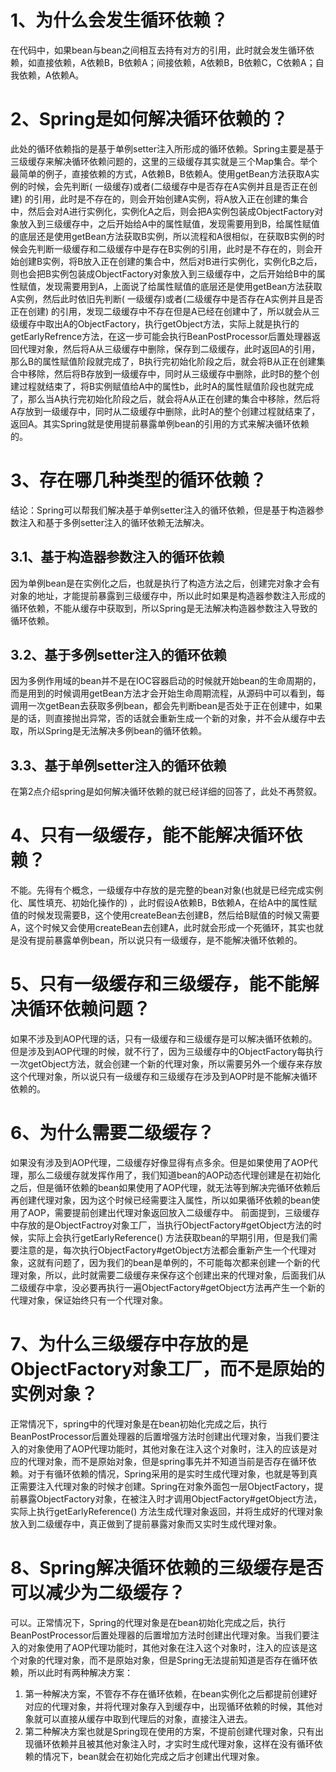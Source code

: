 # 1、为什么会发生循环依赖？

在代码中，如果bean与bean之间相互去持有对方的引用，此时就会发生循环依赖，如直接依赖，A依赖B，B依赖A；间接依赖，A依赖B，B依赖C，C依赖A；自我依赖，A依赖A。

# 2、Spring是如何解决循环依赖的？

此处的循环依赖指的是基于单例setter注入所形成的循环依赖。Spring主要是基于三级缓存来解决循环依赖问题的，这里的三级缓存其实就是三个Map集合。举个最简单的例子，直接依赖的方式，A依赖B，B依赖A。使用getBean方法获取A实例的时候，会先判断(
一级缓存)或者(二级缓存中是否存在A实例并且是否正在创建)
的引用，此时是不存在的，则会开始创建A实例，将A放入正在创建的集合中，然后会对A进行实例化，实例化A之后，则会把A实例包装成ObjectFactory对象放入到三级缓存中，之后开始给A中的属性赋值，发现需要用到B，给属性赋值的底层还是使用getBean方法获取B实例，所以流程和A很相似，在获取B实例的时候会先判断一级缓存和二级缓存中是存在B实例的引用，此时是不存在的，则会开始创建B实例，将B放入正在创建的集合中，然后对B进行实例化，实例化B之后，则也会把B实例包装成ObjectFactory对象放入到三级缓存中，之后开始给B中的属性赋值，发现需要用到A，上面说了给属性赋值的底层还是使用getBean方法获取A实例，然后此时依旧先判断(
一级缓存)或者(二级缓存中是否存在A实例并且是否正在创建)
的引用，发现二级缓存中不存在但是A已经在创建中了，所以就会从三级缓存中取出A的ObjectFactory，执行getObject方法，实际上就是执行的getEarlyRefrence方法，在这一步可能会执行BeanPostProcessor后置处理器返回代理对象，然后将A从三级缓存中删除，保存到二级缓存，此时返回A的引用，那么B的属性赋值阶段就完成了，B执行完初始化阶段之后，就会将B从正在创建集合中移除，然后将B存放到一级缓存中，同时从三级缓存中删除，此时B的整个创建过程就结束了，将B实例赋值给A中的属性b，此时A的属性赋值阶段也就完成了，那么当A执行完初始化阶段之后，就会将A从正在创建的集合中移除，然后将A存放到一级缓存中，同时从二级缓存中删除，此时A的整个创建过程就结束了，返回A。其实Spring就是使用提前暴露单例bean的引用的方式来解决循环依赖的。

# 3、存在哪几种类型的循环依赖？

结论：Spring可以帮我们解决基于单例setter注入的循环依赖，但是基于构造器参数注入和基于多例setter注入的循环依赖无法解决。

## 3.1、基于构造器参数注入的循环依赖

因为单例bean是在实例化之后，也就是执行了构造方法之后，创建完对象才会有对象的地址，才能提前暴露到三级缓存中，所以此时如果是构造器参数注入形成的循环依赖，不能从缓存中获取到，所以Spring是无法解决构造器参数注入导致的循环依赖。

## 3.2、基于多例setter注入的循环依赖

因为多例作用域的bean并不是在IOC容器启动的时候就开始bean的生命周期的，而是用到的时候调用getBean方法才会开始生命周期流程，从源码中可以看到，每调用一次getBean去获取多例bean，都会先判断bean是否处于正在创建中，如果是的话，则直接抛出异常，否的话就会重新生成一个新的对象，并不会从缓存中去取，所以Spring是无法解决多例bean的循环依赖。

## 3.3、基于单例setter注入的循环依赖

在第2点介绍spring是如何解决循环依赖的就已经详细的回答了，此处不再赘叙。

# 4、只有一级缓存，能不能解决循环依赖？

不能。先得有个概念，一级缓存中存放的是完整的bean对象(也就是已经完成实例化、属性填充、初始化操作的)
，此时假设A依赖B，B依赖A，在给A中的属性赋值的时候发现需要B，这个使用createBean去创建B，然后给B赋值的时候又需要A，这个时候又会使用createBean去创建A，此时就会形成一个死循环，其实也就是没有提前暴露单例bean，所以说只有一级缓存，是不能解决循环依赖的。

# 5、只有一级缓存和三级缓存，能不能解决循环依赖问题？

如果不涉及到AOP代理的话，只有一级缓存和三级缓存是可以解决循环依赖的。但是涉及到AOP代理的时候，就不行了，因为三级缓存中的ObjectFactory每执行一次getObject方法，就会创建一个新的代理对象，所以需要另外一个缓存来存放这个代理对象，所以说只有一级缓存和三级缓存在涉及到AOP时是不能解决循环依赖的。

# 6、为什么需要二级缓存？

如果没有涉及到AOP代理，二级缓存好像显得有点多余。但是如果使用了AOP代理，那么二级缓存就发挥作用了，我们知道bean的AOP动态代理创建是在初始化之后，但是循环依赖的bean如果使用了AOP代理，就无法等到解决完循环依赖后再创建代理对象，因为这个时候已经需要注入属性，所以如果循环依赖的bean使用了AOP，需要提前创建出代理对象返回放入二级缓存中。
前面提到，三级缓存中存放的是ObjectFactroy对象工厂，当执行ObjectFactory#getObject方法的时候，实际上会执行getEarlyReference()
方法获取bean的早期引用，但是我们需要注意的是，每次执行ObjectFactory#getObject方法都会重新产生一个代理对象，这就有问题了，因为我们的bean是单例的，不可能每次都来创建一个新的代理对象，所以，此时就需要二级缓存来保存这个创建出来的代理对象，后面我们从二级缓存中拿，没必要再执行一遍ObjectFactory#getObject方法再产生一个新的代理对象，保证始终只有一个代理对象。

# 7、为什么三级缓存中存放的是ObjectFactory对象工厂，而不是原始的实例对象？

正常情况下，spring中的代理对象是在bean初始化完成之后，执行BeanPostProcessor后置处理器的后置增强方法时创建出代理对象，当我们要注入的对象使用了AOP代理功能时，其他对象在注入这个对象时，注入的应该是对应的代理对象，而不是原始对象，但是spring事先并不知道当前是否存在循环依赖。对于有循环依赖的情况，Spring采用的是实时生成代理对象，也就是等到真正需要注入代理对象的时候才创建。Spring在对象外面包一层ObjectFactory，提前暴露ObjectFactory对象，在被注入时才调用ObjectFactory#getObject方法，实际上执行getEarlyReference()
方法生成代理对象返回，并将生成好的代理对象放入到二级缓存中，真正做到了提前暴露对象而又实时生成代理对象。

# 8、Spring解决循环依赖的三级缓存是否可以减少为二级缓存？

可以。正常情况下，Spring的代理对象是在bean初始化完成之后，执行BeanPostProcessor后置处理器的后置增加方法时创建出代理对象。当我们要注入的对象使用了AOP代理功能时，其他对象在注入这个对象时，注入的应该是这个对象的代理对象，而不是原始对象，但是Spring无法提前知道是否存在循环依赖，所以此时有两种解决方案：

1. 第一种解决方案，不管存不存在循环依赖，在bean实例化之后都提前创建好对应的代理对象，并将代理对象存入到缓存中，出现循环依赖的时候，其他对象就可以直接从缓存中取到代理后的对象，直接注入进去。
1. 第二种解决方案也就是Spring现在使用的方案，不提前创建代理对象，只有出现循环依赖并且被其他对象注入时，才实时生成代理对象，这样在没有循环依赖的情况下，bean就会在初始化完成之后才创建出代理对象。




















